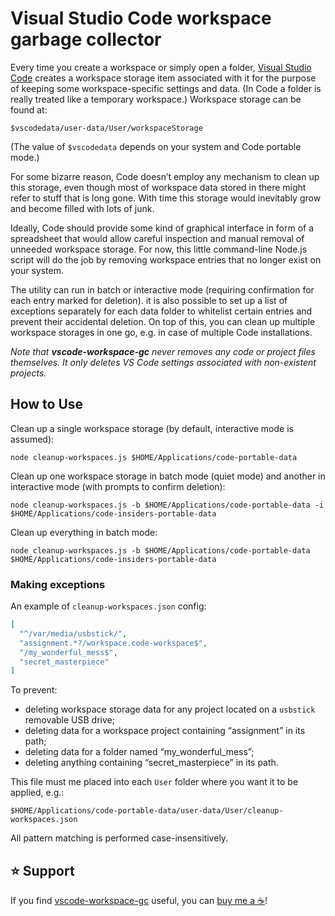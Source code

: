 # Visual Studio Code workspace garbage collector

Every time you create a workspace or simply open a folder, [Visual Studio Code](https://code.visualstudio.com) creates a workspace storage item associated with it for the purpose of keeping some workspace-specific settings and data. (In Code a folder is really treated like a temporary workspace.) Workspace storage can be found at:

```console
$vscodedata/user-data/User/workspaceStorage
```

(The value of `$vscodedata` depends on your system and Code portable mode.)

For some bizarre reason, Code doesn’t employ any mechanism to clean up this storage, even though most of workspace data stored in there might refer to stuff that is long gone. With time this storage would inevitably grow and become filled with lots of junk.

Ideally, Code should provide some kind of graphical interface in form of a spreadsheet that would allow careful inspection and manual removal of unneeded workspace storage. For now, this little command-line Node.js script will do the job by removing workspace entries that no longer exist on your system.

The utility can run in batch or interactive mode (requiring confirmation for each entry marked for deletion). it is also possible to set up a list of exceptions separately for each data folder to whitelist certain entries and prevent their accidental deletion. On top of this, you can clean up multiple workspace storages in one go, e.g. in case of multiple Code installations.

*Note that __vscode-workspace-gc__ never removes any code or project files themselves. It only deletes VS Code settings associated with non-existent projects.*

## How to Use

Clean up a single workspace storage (by default, interactive mode is assumed):

```console
node cleanup-workspaces.js $HOME/Applications/code-portable-data
```

Clean up one workspace storage in batch mode (quiet mode) and another in interactive mode (with prompts to confirm deletion):

```console
node cleanup-workspaces.js -b $HOME/Applications/code-portable-data -i $HOME/Applications/code-insiders-portable-data
```

Clean up everything in batch mode:

```console
node cleanup-workspaces.js -b $HOME/Applications/code-portable-data $HOME/Applications/code-insiders-portable-data
```

### Making exceptions

An example of `cleanup-workspaces.json` config:

```json
[
  "^/var/media/usbstick/",
  "assignment.*?/workspace.code-workspace$",
  "/my_wonderful_mess$",
  "secret_masterpiece"
]
```

To prevent:

  * deleting workspace storage data for any project located on a `usbstick` removable USB drive;
  * deleting data for a workspace project containing “assignment” in its path;
  * deleting data for a folder named “my_wonderful_mess”;
  * deleting anything containing “secret_masterpiece” in its path.

This file must me placed into each `User` folder where you want it to be applied, e.g.:

```console
$HOME/Applications/code-portable-data/user-data/User/cleanup-workspaces.json
```

All pattern matching is performed case-insensitively.

## ⭐ Support

If you find [vscode-workspace-gc](https://github.com/ubihazard/vscode-workspace-gc) useful, you can [buy me a ☕](https://www.buymeacoffee.com/ubihazard "Donate")!
